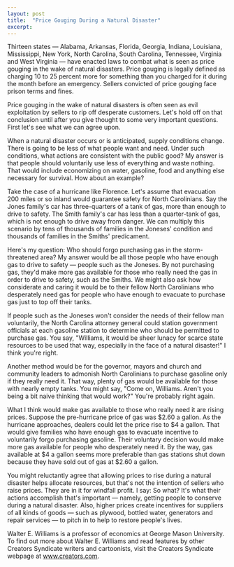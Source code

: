 ```yaml
---
layout: post
title:  "Price Gouging During a Natural Disaster"
excerpt:
---
```




Thirteen states — Alabama, Arkansas, Florida, Georgia, Indiana, Louisiana, Mississippi, New York, North Carolina, South Carolina, Tennessee, Virginia and West Virginia — have enacted laws to combat what is seen as price gouging in the wake of natural disasters. Price gouging is legally defined as charging 10 to 25 percent more for something than you charged for it during the month before an emergency. Sellers convicted of price gouging face prison terms and fines.

Price gouging in the wake of natural disasters is often seen as evil exploitation by sellers to rip off desperate customers. Let's hold off on that conclusion until after you give thought to some very important questions. First let's see what we can agree upon.

When a natural disaster occurs or is anticipated, supply conditions change. There is going to be less of what people want and need. Under such conditions, what actions are consistent with the public good? My answer is that people should voluntarily use less of everything and waste nothing. That would include economizing on water, gasoline, food and anything else necessary for survival. How about an example?

Take the case of a hurricane like Florence. Let's assume that evacuation 200 miles or so inland would guarantee safety for North Carolinians. Say the Jones family's car has three-quarters of a tank of gas, more than enough to drive to safety. The Smith family's car has less than a quarter-tank of gas, which is not enough to drive away from danger. We can multiply this scenario by tens of thousands of families in the Joneses' condition and thousands of families in the Smiths' predicament.

Here's my question: Who should forgo purchasing gas in the storm-threatened area? My answer would be all those people who have enough gas to drive to safety — people such as the Joneses. By not purchasing gas, they'd make more gas available for those who really need the gas in order to drive to safety, such as the Smiths. We might also ask how considerate and caring it would be to their fellow North Carolinians who desperately need gas for people who have enough to evacuate to purchase gas just to top off their tanks.

If people such as the Joneses won't consider the needs of their fellow man voluntarily, the North Carolina attorney general could station government officials at each gasoline station to determine who should be permitted to purchase gas. You say, "Williams, it would be sheer lunacy for scarce state resources to be used that way, especially in the face of a natural disaster!" I think you're right.

Another method would be for the governor, mayors and church and community leaders to admonish North Carolinians to purchase gasoline only if they really need it. That way, plenty of gas would be available for those with nearly empty tanks. You might say, "Come on, Williams. Aren't you being a bit naive thinking that would work?" You're probably right again.

What I think would make gas available to those who really need it are rising prices. Suppose the pre-hurricane price of gas was $2.60 a gallon. As the hurricane approaches, dealers could let the price rise to $4 a gallon. That would give families who have enough gas to evacuate incentive to voluntarily forgo purchasing gasoline. Their voluntary decision would make more gas available for people who desperately need it. By the way, gas available at $4 a gallon seems more preferable than gas stations shut down because they have sold out of gas at $2.60 a gallon.

You might reluctantly agree that allowing prices to rise during a natural disaster helps allocate resources, but that's not the intention of sellers who raise prices. They are in it for windfall profit. I say: So what? It's what their actions accomplish that's important — namely, getting people to conserve during a natural disaster. Also, higher prices create incentives for suppliers of all kinds of goods — such as plywood, bottled water, generators and repair services — to pitch in to help to restore people's lives.

Walter E. Williams is a professor of economics at George Mason University. To find out more about Walter E. Williams and read features by other Creators Syndicate writers and cartoonists, visit the Creators Syndicate webpage at www.creators.com.
